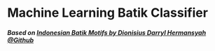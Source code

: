# Machine Learning Batik Classifier

##### Based on [Indonesian Batik Motifs by Dionisius Darryl Hermansyah @Github](https://www.kaggle.com/dionisiusdh/indonesian-batik-motifs)
